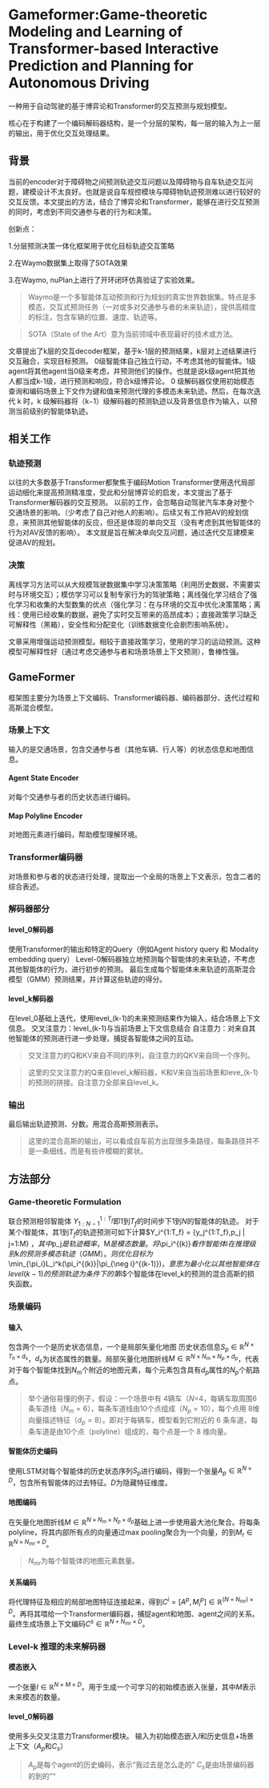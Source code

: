 # Gameformer:Game-theoretic Modeling and Learning of Transformer-based Interactive Prediction and Planning for Autonomous Driving

一种用于自动驾驶的基于博弈论和Transformer的交互预测与规划模型。

核心在于构建了一个编码解码器结构，是一个分层的架构，每一层的输入为上一层的输出，用于优化交互处理结果。

## 背景
当前的encoder对于障碍物之间预测轨迹交互问题以及障碍物与自车轨迹交互问题，建模设计不太良好。也就是说自车规控模块与障碍物轨迹预测难以进行较好的交互反馈。本文提出的方法，结合了博弈论和Transformer，能够在进行交互预测的同时，考虑到不同交通参与者的行为和决策。

创新点：

1.分层预测决策一体化框架用于优化目标轨迹交互策略

2.在Waymo数据集上取得了SOTA效果

3.在Waymo, nuPlan上进行了开环闭环仿真验证了实验效果。

> Waymo是一个多智能体互动预测和行为规划的真实世界数据集。特点是多模态，交互式预测任务（一对或多对交通参与者的未来轨迹），提供高精度的标注，包含车辆的位置、速度、轨迹等。

>SOTA（State of the Art）意为当前领域中表现最好的技术或方法。

文章提出了k层的交互decoder框架，基于k-1层的预测结果，k层对上述结果进行交互融合，实现目标预测。
0级智能体自己独立行动，不考虑其他的智能体。1级agent将其他agent当0级来考虑，并预测他们的操作。也就是说k级agent把其他人都当成k-1级，进行预测和响应，符合k级博弈论。
0 级解码器仅使用初始模态查询和编码场景上下文作为键和值来预测代理的多模态未来轨迹。然后，在每次迭代 k 时，k 级解码器将（k−1）级解码器的预测轨迹以及背景信息作为输入，以预测当前级别的智能体轨迹。

## 相关工作
### 轨迹预测
以往的大多数基于Transformer都聚焦于编码Motion Transformer使用迭代局部运动细化来提高预测精准度，受此和分层博弈论的启发，本文提出了基于Transformer解码器的交互预测。
以前的工作，会忽略自动驾驶汽车本身对整个交通场景的影响。（少考虑了自己对他人的影响）。后续又有工作把AV的规划信息，来预测其他智能体的反应，但还是体现的单向交互（没有考虑到其他智能体的行为对AV反馈的影响）。
本文就是旨在解决单向交互问题，通过迭代交互建模来促进AV的规划。
### 决策
离线学习方法可以从大规模驾驶数据集中学习决策策略（利用历史数据，不需要实时与环境交互）；模仿学习可以复制专家行为的驾驶策略；离线强化学习结合了强化学习和收集的大型数集的优点（强化学习：在与环境的交互中优化决策策略；离线：使用已经收集的数据，避免了实时交互带来的高昂成本）；直接政策学习缺乏可解释性（黑箱），安全性和分配变化（训练数据变化会剧烈影响系统）。

文章采用增强运动预测模型。相较于直接政策学习，使用的学习的运动预测。这种模型可解释性好（通过考虑交通参与者和场景场景上下文预测），鲁棒性强。

## GameFormer

框架图主要分为场景上下文编码、Transformer编码器、编码器部分、迭代过程和高斯混合模型。

### 场景上下文
输入的是交通场景，包含交通参与者（其他车辆、行人等）的状态信息和地图信息。
#### Agent State Encoder
对每个交通参与者的历史状态进行编码。
#### Map Polyline Encoder
对地图元素进行编码，帮助模型理解环境。

### Transformer编码器
对场景和参与者的状态进行处理，提取出一个全局的场景上下文表示，包含二者的综合表述。

### 解码器部分
#### level_0解码器
使用Transformer的输出和特定的Query（例如Agent history query 和 Modality embedding query）
Level-0解码器独立地预测每个智能体的未来轨迹，不考虑其他智能体的行为，进行初步的预测。
最后生成每个智能体未来轨迹的高斯混合模型（GMM）预测结果，并计算这些轨迹的得分。

#### level_k解码器
在level_0基础上迭代，使用level_(k-1)的未来预测结果作为输入，结合场景上下文信息。
交叉注意力：level_(k-1)与当前场景上下文信息结合
自注意力：对来自其他智能体的预测进行进一步处理，捕捉各智能体之间的互动。
>交叉注意力的Q和KV来自不同的序列，自注意力的QKV来自同一个序列。

>这里的交叉注意力的Q来自level_k解码器，K和V来自当前场景和leve_(k-1)的预测的拼接。自注意力全部来自level_k。

### 输出
最后输出轨迹预测、分数。用混合高斯预测表示。
>这里的混合高斯的输出，可以看成自车前方出现很多条路径，每条路径并不是一条细线，而是有些许模糊的雾状。

## 方法部分
### Game-theoretic Formulation
联合预测相邻智能体 $Y_{1:N-1}^{1:T_f}$即$1$到$T_f$的时间步下$1$到$N$的智能体的轨迹。
对于某个$i$智能体，其$1$到$T_f$的轨迹预测可如下计算$Y_i^{1:T_f} = \{y_j^{1:T_f},p_j | j=1:M\} $，其中$p_j$是轨迹概率，$M$是模态数量。
将$\pi_i^{(k)}$看作智能体$i$在推理级别$k$的预测多模态轨迹（GMM）。则优化目标为$\min_{\pi_i}L_i^k(\pi_i^{(k)}|\pi_{\neg i}^{(k-1)})$，意思为最小化以其他智能体在level(k-1)的预测轨迹为条件下的第$i$个智能体在level_k的预测的混合高斯的损失函数。
### 场景编码
#### 输入
包含两个一个是历史状态信息，一个是局部矢量化地图
历史状态信息$S_p \in \mathbb{R}^{N \times T_h \times d_s}$，$d_s$为状态属性的数量。局部矢量化地图折线$M \in \mathbb{R}^{N \times N_m \times N_p \times d_p}$，代表对于每个智能体找到$N_m$个附近的地图元素，每个元素包含具有$d_p$属性的$N_p$个航路点。
>举个通俗易懂的例子，假设：一个场景中有 4辆车（$N$=4，每辆车取周围6条车道线（$N_m=6$），每条车道线由10个点组成（$N_p=10$），每个点用 8维向量描述特征（$d_p=8$）。即对于每辆车，模型看到它附近的 6 条车道，每条车道是由10个点（polyline）组成的，每个点是一个 8 维向量。 

#### 智能体历史编码
使用LSTM对每个智能体的历史状态序列$S_p$进行编码，得到一个张量$A_p \in \mathbb{R}^{N \times D}$，包含所有智能体的过去特征。$D$为隐藏特征维度。

#### 地图编码
在矢量化地图折线$M \in \mathbb{R}^{N \times N_m \times N_p \times d_p}$基础上进一步使用最大池化聚合。将每条polyline，将其内部所有点的向量通过max pooling聚合为一个向量，的到$M_r \in \mathbb{R}^{N \times N_{mr} \times D}$。
>$N_{mr}$为每个智能体的地图元素数量。

#### 关系编码
将代理特征及相应的局部地图特征连接起来，得到$C^i = [A^p,M_i^p] \in \mathbb{R}^{(N+N_{mr})\times D}$。再将其喂给一个Transformer编码器，捕捉agent和地图、agent之间的关系。最终生成场景上下文编码$C^s \in \mathbb{R}^{N+N_{mr}\times D}$。

### Level-k 推理的未来解码器
#### 模态嵌入
一个张量$I \in \mathbb{R}^{N \times M \times D}$。用于生成一个可学习的初始模态嵌入张量，其中$M$表示未来模态的数量。

#### level_0解码器
使用多头交叉注意力Transformer模块。
输入为初始模态嵌入$I$和历史信息+场景上下文（$A_p$和$C_s$）
>$A_p$是每个agent的历史编码，表示“我过去是怎么走的”
$C_s$是由场景编码器的到的”“
